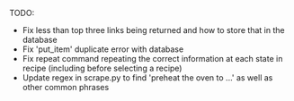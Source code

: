 TODO:
* Fix less than top three links being returned and how to store that in the database
* Fix 'put_item' duplicate error with database
* Fix repeat command repeating the correct information at each state in recipe
  (including before selecting a recipe)
* Update regex in scrape.py to find 'preheat the oven to ...' as well as other common phrases
